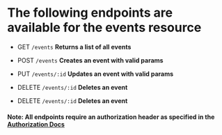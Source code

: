 
# The following endpoints are available for the events resource
- GET `/events`
**Returns a list of all events**

- POST `/events`
**Creates an event with valid params**

- PUT `/events/:id`
**Updates an event with valid params**

- DELETE `/events/:id`
**Deletes an event**

- DELETE `/events/:id`
**Deletes an event**

#### Note: All endpoints require an authorization header as specified in the [Authorization Docs](../auth/authorization.md)